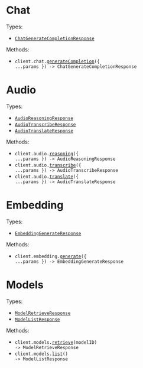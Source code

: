 # Chat

Types:

- <code><a href="./src/resources/chat.ts">ChatGenerateCompletionResponse</a></code>

Methods:

- <code title="post /chat/completions">client.chat.<a href="./src/resources/chat.ts">generateCompletion</a>({ ...params }) -> ChatGenerateCompletionResponse</code>

# Audio

Types:

- <code><a href="./src/resources/audio.ts">AudioReasoningResponse</a></code>
- <code><a href="./src/resources/audio.ts">AudioTranscribeResponse</a></code>
- <code><a href="./src/resources/audio.ts">AudioTranslateResponse</a></code>

Methods:

- <code title="post /audio/reasoning">client.audio.<a href="./src/resources/audio.ts">reasoning</a>({ ...params }) -> AudioReasoningResponse</code>
- <code title="post /audio/transcriptions">client.audio.<a href="./src/resources/audio.ts">transcribe</a>({ ...params }) -> AudioTranscribeResponse</code>
- <code title="post /audio/translations">client.audio.<a href="./src/resources/audio.ts">translate</a>({ ...params }) -> AudioTranslateResponse</code>

# Embedding

Types:

- <code><a href="./src/resources/embedding.ts">EmbeddingGenerateResponse</a></code>

Methods:

- <code title="post /embeddings">client.embedding.<a href="./src/resources/embedding.ts">generate</a>({ ...params }) -> EmbeddingGenerateResponse</code>

# Models

Types:

- <code><a href="./src/resources/models.ts">ModelRetrieveResponse</a></code>
- <code><a href="./src/resources/models.ts">ModelListResponse</a></code>

Methods:

- <code title="get /models/{model_id}">client.models.<a href="./src/resources/models.ts">retrieve</a>(modelID) -> ModelRetrieveResponse</code>
- <code title="get /models">client.models.<a href="./src/resources/models.ts">list</a>() -> ModelListResponse</code>
